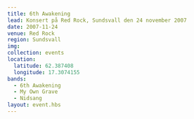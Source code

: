 ```yaml
---
title: 6th Awakening
lead: Konsert på Red Rock, Sundsvall den 24 november 2007
date: 2007-11-24
venue: Red Rock
region: Sundsvall
img:
collection: events
location:
  latitude: 62.387408
  longitude: 17.3074155
bands:
  - 6th Awakening
  - My Own Grave
  - Nidsang
layout: event.hbs
---
```


